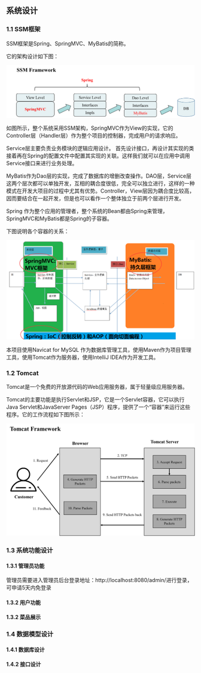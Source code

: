 ## 系统设计

### 1.1 SSM框架

SSM框架是Spring、SpringMVC、MyBatis的简称。

它的架构设计如下图：

![SSM框架](./img/SSM.png)

如图所示，整个系统采用SSM架构，SpringMVC作为View的实现，它的Controller层（Handler层）作为整个项目的控制器，完成用户的请求响应。

Service层主要负责业务模块的逻辑应用设计。 首先设计接口，再设计其实现的类
接着再在Spring的配置文件中配置其实现的关联。这样我们就可以在应用中调用Service接口来进行业务处理。


MyBatis作为Dao层的实现，完成了数据库的增删改查操作。DAO层，Service层这两个层次都可以单独开发，互相的耦合度很低，完全可以独立进行，这样的一种模式在开发大项目的过程中尤其有优势。Controller，View层因为耦合度比较高，因而要结合在一起开发，但是也可以看作一个整体独立于前两个层进行开发。

Spring 作为整个应用的管理者，整个系统的Bean都由Spring来管理，SpringMVC和MyBatis都是Spring的子容器。

下图说明各个容器的关系：

![SSM框架](./img/SSM-AOP.png)

本项目使用Navicat for MySQL 作为数据库管理工具，使用Maven作为项目管理工具，使用Tomcat作为服务器，使用IntelliJ IDEA作为开发工具。

### 1.2 Tomcat

Tomcat是一个免费的开放源代码的Web应用服务器，属于轻量级应用服务器。

Tomcat的主要功能是执行Servlet和JSP，它是一个Servlet容器，它可以执行Java Servlet和JavaServer Pages（JSP）程序，提供了一个“容器”来运行这些程序。它的工作流程如下图所示：

![Tomcat](./img/Tomcat.png)


### 1.3 系统功能设计

#### 1.3.1 管理员功能

管理员需要进入管理员后台登录地址：http://localhost:8080/admin/进行登录，可申请5天内免登录



#### 1.3.2 用户功能


#### 1.3.2 菜品展示




### 1.4 数据模型设计

#### 1.4.1 数据库设计

#### 1.4.2 接口设计















